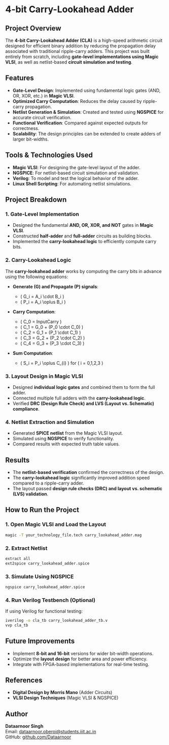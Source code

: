 # 4-bit Carry-Lookahead Adder

## Project Overview
The **4-bit Carry-Lookahead Adder (CLA)** is a high-speed arithmetic circuit designed for efficient binary addition by reducing the propagation delay associated with traditional ripple-carry adders. This project was built entirely from scratch, including **gate-level implementations using Magic VLSI**, as well as netlist-based **circuit simulation and testing**.

## Features
- **Gate-Level Design**: Implemented using fundamental logic gates (AND, OR, XOR, etc.) in **Magic VLSI**.
- **Optimized Carry Computation**: Reduces the delay caused by ripple-carry propagation.
- **Netlist Generation & Simulation**: Created and tested using **NGSPICE** for accurate circuit verification.
- **Functional Verification**: Compared against expected outputs for correctness.
- **Scalability**: The design principles can be extended to create adders of larger bit-widths.

## Tools & Technologies Used
- **Magic VLSI**: For designing the gate-level layout of the adder.
- **NGSPICE**: For netlist-based circuit simulation and validation.
- **Verilog**: To model and test the logical behavior of the adder.
- **Linux Shell Scripting**: For automating netlist simulations.

## Project Breakdown
### 1. Gate-Level Implementation
- Designed the fundamental **AND, OR, XOR, and NOT** gates in **Magic VLSI**.
- Constructed **half-adder** and **full-adder** circuits as building blocks.
- Implemented the **carry-lookahead logic** to efficiently compute carry bits.

### 2. Carry-Lookahead Logic
The **carry-lookahead adder** works by computing the carry bits in advance using the following equations:

- **Generate (G) and Propagate (P) signals**:
  - \( G_i = A_i \cdot B_i \)
  - \( P_i = A_i \oplus B_i \)

- **Carry Computation**:
  - \( C_0 = InputCarry \)
  - \( C_1 = G_0 + (P_0 \cdot C_0) \)
  - \( C_2 = G_1 + (P_1 \cdot C_1) \)
  - \( C_3 = G_2 + (P_2 \cdot C_2) \)
  - \( C_4 = G_3 + (P_3 \cdot C_3) \)

- **Sum Computation**:
  - \( S_i = P_i \oplus C_{i} \) for \( i = 0,1,2,3 \)

### 3. Layout Design in Magic VLSI
- Designed **individual logic gates** and combined them to form the full adder.
- Connected multiple full adders with the **carry-lookahead logic**.
- Verified **DRC (Design Rule Check) and LVS (Layout vs. Schematic) compliance**.

### 4. Netlist Extraction and Simulation
- Generated **SPICE netlist** from the Magic VLSI layout.
- Simulated using **NGSPICE** to verify functionality.
- Compared results with expected truth table values.

## Results
- The **netlist-based verification** confirmed the correctness of the design.
- The **carry-lookahead logic** significantly improved addition speed compared to a ripple-carry adder.
- The layout passed **design rule checks (DRC) and layout vs. schematic (LVS) validation**.

## How to Run the Project
### 1. Open Magic VLSI and Load the Layout
```sh
magic -T your_technology_file.tech carry_lookahead_adder.mag
```
### 2. Extract Netlist
```sh
extract all
ext2spice carry_lookahead_adder.spice
```
### 3. Simulate Using NGSPICE
```sh
ngspice carry_lookahead_adder.spice
```
### 4. Run Verilog Testbench (Optional)
If using Verilog for functional testing:
```sh
iverilog -o cla_tb carry_lookahead_adder_tb.v
vvp cla_tb
```

## Future Improvements
- Implement **8-bit and 16-bit** versions for wider bit-width operations.
- Optimize the **layout design** for better area and power efficiency.
- Integrate with FPGA-based implementations for real-time testing.

## References
- **Digital Design by Morris Mano** (Adder Circuits)
- **VLSI Design Techniques** (Magic VLSI & NGSPICE)

## Author
**Dataarnoor Singh**  
Email: [dataarnoor.oberoi@students.iiit.ac.in](mailto:dataarnoor.oberoi@students.iiit.ac.in)  
GitHub: [github.com/Dataarnoor](https://github.com/Dataarnoor)

